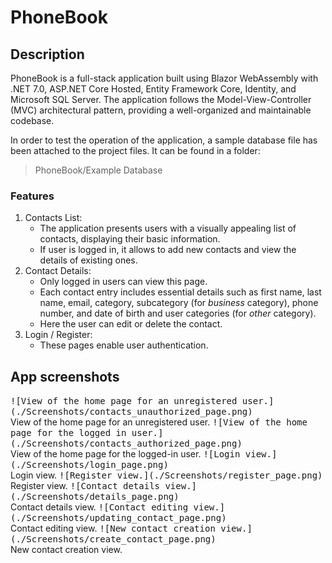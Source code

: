 # PhoneBook

## Description
PhoneBook is a full-stack application built using Blazor WebAssembly with .NET 7.0, ASP.NET Core Hosted, Entity Framework Core, Identity, and Microsoft SQL Server. 
The application follows the Model-View-Controller (MVC) architectural pattern, providing a well-organized and maintainable codebase.

In order to test the operation of the application, a sample database file has been attached to the project files.
It can be found in a folder:
> PhoneBook/Example Database

### Features
1. Contacts List:
   - The application presents users with a visually appealing list of contacts, displaying their basic information.
   - If user is logged in, it allows to add new contacts and view the details of existing ones.
2. Contact Details:
   - Only logged in users can view this page.
   - Each contact entry includes essential details such as first name, last name, email, category, subcategory (for _business_ category), phone number, and date of birth and user categories (for _other_ category).
   - Here the user can edit or delete the contact.
3. Login / Register:
   - These pages enable user authentication.

## App screenshots
<kbd>
   ![View of the home page for an unregistered user.](./Screenshots/contacts_unauthorized_page.png)
</kbd>
<br>View of the home page for an unregistered user.

<kbd>
   ![View of the home page for the logged in user.](./Screenshots/contacts_authorized_page.png)
</kbd>
<br>View of the home page for the logged-in user.

<kbd>
   ![Login view.](./Screenshots/login_page.png)
</kbd>
<br>Login view.

<kbd>
   ![Register view.](./Screenshots/register_page.png)
</kbd>
<br>Register view.

<kbd>
   ![Contact details view.](./Screenshots/details_page.png)
</kbd>
<br>Contact details view.

<kbd>
   ![Contact editing view.](./Screenshots/updating_contact_page.png)
</kbd>
<br>Contact editing view.

<kbd>
   ![New contact creation view.](./Screenshots/create_contact_page.png)
</kbd>
<br>New contact creation view.
